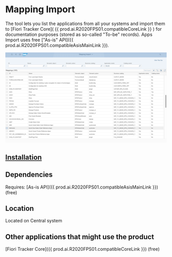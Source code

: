 # Mapping Import

The tool lets you list the applications from all your systems and import them to [Fiori Tracker Core]( {{ prod.ai.R2020FPS01.compatibleCoreLink }} ) for documentation purposes (stored as so-called "To-be" records). Apps Import uses free ["As-is" API]({{ prod.ai.R2020FPS01.compatibleAsisMainLink }}).

[![](res/mi.png)](res/mi.png)

## [Installation](inst.md)

## Dependencies
Requires: [As-is API]({{ prod.ai.R2020FPS01.compatibleAsisMainLink }}) (free)

## Location
Located on Central system

## Other applications that might use the product
[Fiori Tracker Core]({{ prod.ai.R2020FPS01.compatibleCoreLink }}) (free)



